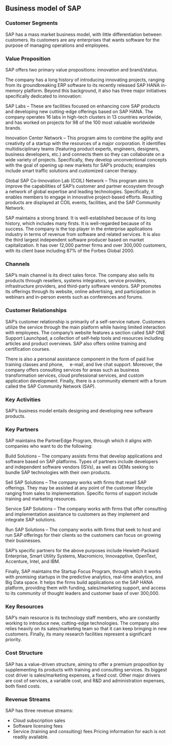 Business model of SAP
---------------------

 ### Customer Segments

 SAP has a mass market business model, with little differentiation between customers. Its customers are any enterprises that wants software for the purpose of managing operations and employees.

 ### Value Proposition

 SAP offers two primary value propositions: innovation and brand/status.

 The company has a long history of introducing innovating projects, ranging from its groundbreaking ERP software to its recently released SAP HANA in-memory platform. Beyond this background, it also has three major initiatives specifically dedicated to innovation:

 SAP Labs – These are facilities focused on enhancing core SAP products and developing new cutting-edge offerings based on SAP HANA. The company operates 16 labs in high-tech clusters in 13 countries worldwide, and has worked on projects for 98 of the 100 most valuable worldwide brands.

 Innovation Center Network – This program aims to combine the agility and creativity of a startup with the resources of a major corporation. It identifies multidisciplinary teams (featuring product experts, engineers, designers, business developers, etc.) and connects them so they can collaborate on a wide variety of projects. Specifically, they develop unconventional concepts with the goal of opening up new markets for SAP’s products; examples include smart traffic solutions and customized cancer therapy.

 Global SAP Co-Innovation Lab (COIL) Network – This program aims to improve the capabilities of SAP’s customer and partner ecosystem through a network of global expertise and leading technologies. Specifically, it enables members to engage in innovative project-based efforts. Resulting products are displayed at COIL events, facilities, and the SAP Community Network.

 SAP maintains a strong brand. It is well-established because of its long history, which includes many firsts. It is well-regarded because of its success. The company is the top player in the enterprise applications industry in terms of revenue from software and related services. It is also the third largest independent software producer based on market capitalization. It has over 12,000 partner firms and over 300,000 customers, with its client base including 87% of the Forbes Global 2000.

 ### Channels

 SAP’s main channel is its direct sales force. The company also sells its products through resellers, systems integrators, service providers, infrastructure providers, and third-party software vendors. SAP promotes its offerings through its website, online advertising, and participation in webinars and in-person events such as conferences and forums.

 ### Customer Relationships

 SAP’s customer relationship is primarily of a self-service nature. Customers utilize the service through the main platform while having limited interaction with employees. The company’s website features a section called SAP ONE Support Launchpad, a collection of self-help tools and resources including articles and product overviews. SAP also offers online training and certification courses.

 There is also a personal assistance component in the form of paid live training classes and phone,     e-mail, and live chat support. Moreover, the company offers consulting services for areas such as business transformation services, cloud professional services, and custom application development. Finally, there is a community element with a forum called the SAP Community Network (SAP).

 ### Key Activities

 SAP’s business model entails designing and developing new software products.

 ### Key Partners

 SAP maintains the PartnerEdge Program, through which it aligns with companies who want to do the following:

 Build Solutions – The company assists firms that develop applications and software based on SAP platforms. Types of partners include developers and independent software vendors (ISVs), as well as OEMs seeking to bundle SAP technologies with their own products.

 Sell SAP Solutions – The company works with firms that resell SAP offerings. They may be assisted at any point of the customer lifecycle ranging from sales to implementation. Specific forms of support include training and marketing resources.

 Service SAP Solutions – The company works with firms that offer consulting and implementation assistance to customers as they implement and integrate SAP solutions.

 Run SAP Solutions – The company works with firms that seek to host and run SAP offerings for their clients so the customers can focus on growing their businesses.

 SAP’s specific partners for the above purposes include Hewlett-Packard Enterprise, Smart Utility Systems, Macromicro, Innovapptive, OpenText, Accenture, Intel, and IBM.

 Finally, SAP maintains the Startup Focus Program, through which it works with promising startups in the predictive analytics, real-time analytics, and Big Data space. It helps the firms build applications on the SAP HANA platform, providing them with funding, sales/marketing support, and access to its community of thought leaders and customer base of over 300,000.

 ### Key Resources

 SAP’s main resource is its technology staff members, who are constantly working to introduce new, cutting-edge technologies. The company also relies heavily on its sales/marketing team so that it can keep bringing in new customers. Finally, its many research facilities represent a significant priority.

 ### Cost Structure

 SAP has a value-driven structure, aiming to offer a premium proposition by supplementing its products with training and consulting services. Its biggest cost driver is sales/marketing expenses, a fixed cost. Other major drivers are cost of services, a variable cost, and R&D and administration expenses, both fixed costs.

 ### Revenue Streams

 SAP has three revenue streams:

  * Cloud subscription sales
 * Software licensing fees
 * Service (training and consulting) fees
  Pricing information for each is not readily available.